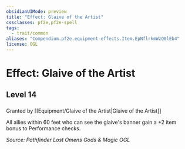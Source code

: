```yaml
---
obsidianUIMode: preview
title: "Effect: Glaive of the Artist"
cssclasses: pf2e,pf2e-spell
tags:
  - trait/common
aliases: "Compendium.pf2e.equipment-effects.Item.EpNflrkmWzQ0lEb4"
license: OGL
---
```

# Effect: Glaive of the Artist
## Level 14
### 






Granted by [[Equipment/Glaive of the Artist|Glaive of the Artist]]

All allies within 60 feet who can see the glaive's banner gain a +2 item bonus to Performance checks.

*Source: Pathfinder Lost Omens Gods & Magic*
*OGL*
